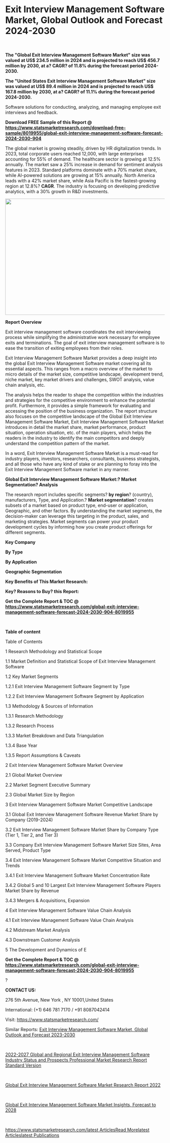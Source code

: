 <h1>Exit Interview Management Software Market, Global Outlook and Forecast 2024-2030</h1><br/><p><strong>The "Global Exit Interview Management Software Market" size was valued at US$ 234.5 million in 2024 and is projected to reach US$ 456.7 million by 2030, at a? <strong>CAGR</strong>? of 11.8% during the forecast period 2024-2030.</strong></p>
 
 
 
 <p><strong>The "United States Exit Interview Management Software Market" size was valued at US$ 89.4 million in 2024 and is projected to reach US$ 167.8 million by 2030, at a? <strong>CAGR</strong>? of 11.1% during the forecast period 2024-2030.</strong></p>
 
 
 
 <p>Software solutions for conducting, analyzing, and managing employee exit interviews and feedback.</p>
 
 
 
 <p><strong>Download FREE Sample of this Report @ <a href="https://www.statsmarketresearch.com/download-free-sample/8019955/global-exit-interview-management-software-forecast-2024-2030-904">https://www.statsmarketresearch.com/download-free-sample/8019955/global-exit-interview-management-software-forecast-2024-2030-904</a></strong></p>
 
 
 
 <p>The global market is growing steadily, driven by HR digitalization trends. In 2023, total corporate users reached 12,000, with large enterprises accounting for 55% of demand. The healthcare sector is growing at 12.5% annually. The market saw a 25% increase in demand for sentiment analysis features in 2023. Standard platforms dominate with a 70% market share, while AI-powered solutions are growing at 15% annually. North America leads with a 42% market share, while Asia Pacific is the fastest-growing region at 12.8%? <strong><strong>CAGR</strong></strong>. The industry is focusing on developing predictive analytics, with a 30% growth in R&D investments.</p>
 
 
 
 <p><img alt="" src="https://www.24marketreports.com/assets/report-images/ExitInterviewManagementSoftwareMarket.png" style="height:366px; width:731px" /></p>
 
 
 
 <p><strong>Report Overview</strong></p>
 
 
 
 <p>Exit interview management software coordinates the exit interviewing process while simplifying the administrative work necessary for employee exits and terminations. The goal of exit interview management software is to ease the transition of exiting employees from their roles.</p>
 
 
 
 <p>Exit Interview Management Software Market provides a deep insight into the global Exit Interview Management Software market covering all its essential aspects. This ranges from a macro overview of the market to micro details of the market size, competitive landscape, development trend, niche market, key market drivers and challenges, SWOT analysis, value chain analysis, etc.</p>
 
 
 
 <p>The analysis helps the reader to shape the competition within the industries and strategies for the competitive environment to enhance the potential profit. Furthermore, it provides a simple framework for evaluating and accessing the position of the business organization. The report structure also focuses on the competitive landscape of the Global Exit Interview Management Software Market, Exit Interview Management Software Market introduces in detail the market share, market performance, product situation, operation situation, etc. of the main players, which helps the readers in the industry to identify the main competitors and deeply understand the competition pattern of the market.</p>
 
 
 
 <p>In a word, Exit Interview Management Software Market is a must-read for industry players, investors, researchers, consultants, business strategists, and all those who have any kind of stake or are planning to foray into the Exit Interview Management Software market in any manner.</p>
 
 
 
 <p><strong>Global Exit Interview Management Software Market:? Market Segmentation? Analysis</strong></p>
 
 
 
 <p>The research report includes specific segments? <strong>by region</strong>? (country), manufacturers, Type, and Application.? <strong>Market segmentation</strong>? creates subsets of a market based on product type, end-user or application, Geographic, and other factors. By understanding the market segments, the decision-maker can leverage this targeting in the product, sales, and marketing strategies. Market segments can power your product development cycles by informing how you create product offerings for different segments.</p>
 
 
 
 <p><strong>Key Company</strong></p>
 
 
 
 <p><strong>By Type</strong></p>
 
 
 
 <p><strong><strong>By Application</strong></strong></p>
 
 
 
 <p><strong>Geographic Segmentation</strong></p>
 
 
 
 <p><strong>Key Benefits of This Market Research:</strong></p>
 
 
 
 <p><strong>Key? <strong>Reasons to Buy</strong>? this Report:</strong></p>
 
 
 
 <div><b>Get the Complete Report & TOC @ <a href="https://www.statsmarketresearch.com/global-exit-interview-management-software-forecast-2024-2030-904-8019955">https://www.statsmarketresearch.com/global-exit-interview-management-software-forecast-2024-2030-904-8019955</a></b></div>
 
 
 
 <p><br />
 
 <b>Table of content</b></p>
 
 
 
 <p>Table of Contents<br />
 
 1 Research Methodology and Statistical Scope<br />
 
 1.1 Market Definition and Statistical Scope of Exit Interview Management Software<br />
 
 1.2 Key Market Segments<br />
 
 1.2.1 Exit Interview Management Software Segment by Type<br />
 
 1.2.2 Exit Interview Management Software Segment by Application<br />
 
 1.3 Methodology & Sources of Information<br />
 
 1.3.1 Research Methodology<br />
 
 1.3.2 Research Process<br />
 
 1.3.3 Market Breakdown and Data Triangulation<br />
 
 1.3.4 Base Year<br />
 
 1.3.5 Report Assumptions & Caveats<br />
 
 2 Exit Interview Management Software Market Overview<br />
 
 2.1 Global Market Overview<br />
 
 2.2 Market Segment Executive Summary<br />
 
 2.3 Global Market Size by Region<br />
 
 3 Exit Interview Management Software Market Competitive Landscape<br />
 
 3.1 Global Exit Interview Management Software Revenue Market Share by Company (2019-2024)<br />
 
 3.2 Exit Interview Management Software Market Share by Company Type (Tier 1, Tier 2, and Tier 3)<br />
 
 3.3 Company Exit Interview Management Software Market Size Sites, Area Served, Product Type<br />
 
 3.4 Exit Interview Management Software Market Competitive Situation and Trends<br />
 
 3.4.1 Exit Interview Management Software Market Concentration Rate<br />
 
 3.4.2 Global 5 and 10 Largest Exit Interview Management Software Players Market Share by Revenue<br />
 
 3.4.3 Mergers & Acquisitions, Expansion<br />
 
 4 Exit Interview Management Software Value Chain Analysis<br />
 
 4.1 Exit Interview Management Software Value Chain Analysis<br />
 
 4.2 Midstream Market Analysis<br />
 
 4.3 Downstream Customer Analysis<br />
 
 5 The Development and Dynamics of E</p>
 
 
 
 <div><b>Get the Complete Report & TOC @ <a href="https://www.statsmarketresearch.com/global-exit-interview-management-software-forecast-2024-2030-904-8019955">https://www.statsmarketresearch.com/global-exit-interview-management-software-forecast-2024-2030-904-8019955</a></b></div>
 
 
 
 <p>? </p>
 
 
 
 <p><b>CONTACT US:</b><br />
 
 276 5th Avenue, New York , NY 10001,United States<br />
 
 International: (+1) 646 781 7170 / +91 8087042414<br />
 
 Visit: <a href="https://www.statsmarketresearch.com/">https://www.statsmarketresearch.com/</a><br />
 
 Similar Reports: <a href="https://www.statsmarketresearch.com/global-exit-interview-management-software-forecast-2024-2030-904-8019955">Exit Interview Management Software Market, Global Outlook and Forecast 2023-2030</a><br />
 
 <br />
 
 <a href="https://www.statsmarketresearch.com/global-exit-interview-management-software-forecast-2024-2030-904-8019955">2022-2027 Global and Regional Exit Interview Management Software Industry Status and Prospects Professional Market Research Report Standard Version</a><br />
 
 <br />
 
 <a href="https://www.statsmarketresearch.com/global-exit-interview-management-software-forecast-2024-2030-904-8019955">Global Exit Interview Management Software Market Research Report 2022</a><br />
 
 <br />
 
 <a href="https://www.statsmarketresearch.com/global-exit-interview-management-software-forecast-2024-2030-904-8019955">Global Exit Interview Management Software Market Insights, Forecast to 2028</a><br />
 
 <br />
 
 <a href="https://gyeongbokgung.com">https://www.statsmarketresearch.com/</a><a href="https://hallyeomaritime.com">latest Articles</a><a href="https://jingwansa.com">Read More</a><a href="https://nguoiviet.jp/">latest Articles</a><a href="https://www.intelmarketresearch.com/">latest Publications</a></p>